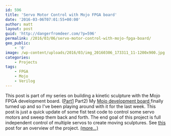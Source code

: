 ```yaml
---
id: 596
title: 'Servo Motor Control with Mojo FPGA board'
date: '2016-03-06T07:01:55+00:00'
author: matt
layout: post
guid: 'http://dangerfromdeer.com/?p=596'
permalink: /2016/03/06/servo-motor-control-with-mojo-fpga-board/
geo_public:
    - '0'
image: /wp-content/uploads/2016/03/img_20160306_173311_11-1200x900.jpg
categories:
    - Projects
tags:
    - FPGA
    - Mojo
    - Verilog
---
```


This post is part of my series on building a kinetic sculpture with the Mojo FPGA development board. ([Part1](http://dangerfromdeer.com/2016/01/09/mojo-fpga-development-board/) Part2) My [Mojo development board ](https://embeddedmicro.com/products/mojo-v3.html)finally turned up and so I've been playing around with it for the last week. This post is just a quick update of some fist test code to control some servo motors and sweep them back and forth. The end goal of this project is full independent control of multiple servos to create moving sculptures. See [this ](http://dangerfromdeer.com/2016/01/09/mojo-fpga-development-board/)post for an overview of the project. [<span aria-label="Continue reading Servo Motor Control with Mojo FPGA board">(more…)</span>](https://dangerfromdeer.com/2016/03/06/servo-motor-control-with-mojo-fpga-board/#more-596)